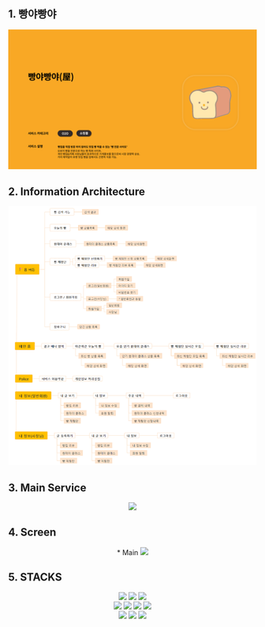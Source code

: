 ## 1. 빵야빵야
<div align="center">
  <img src="https://github.com/hyeongjin0706/pangyapangya/blob/master/src/main/resources/static/images/main.png">
</div>

## 2. Information Architecture
<div align="center">
  <img alt="" src="https://github.com/hyeongjin0706/pangyapangya/blob/master/src/main/resources/static/images/IA.png"/>
</div>

## 3. Main Service
<div align="center">
  <img src="https://github.com/hyeongjin0706/pangyapangya/assets/92289971/4c088a96-4e4c-4c76-bdd9-ec0ddb5b59f1"/>
</div>

## 4. Screen
<div align="center">
  * Main
  <img src="https://github.com/hyeongjin0706/pangyapangya/assets/92289971/419307b2-eeb6-415b-8498-83f27f567edf"/>
  <br>
  
</div>

## 5. STACKS
<div align="center">
  <img src="https://img.shields.io/badge/java-6DB33F?style=for-the-badge&logo=java&logoColor=white"/>
  <img src="https://img.shields.io/badge/Spring Boot-6DB33F?style=for-the-badge&logo=springboot&logoColor=white"/>
  <img src="https://img.shields.io/badge/Oracle-F80000?style=for-the-badge&logo=oracle&logoColor=white"/>
  <br>
  
  <img src="https://img.shields.io/badge/html5-E34F26?style=for-the-badge&logo=html5&logoColor=white">
  <img src="https://img.shields.io/badge/css-1572B6?style=for-the-badge&logo=css3&logoColor=white">
  <img src="https://img.shields.io/badge/javascript-F7DF1E?style=for-the-badge&logo=javascript&logoColor=black">
  <img src="https://img.shields.io/badge/jQuery-f1d8d9?style=for-the-badge&logo=jquery&logoColor=4479A1"/>
  <br>
  
  <img src="https://img.shields.io/badge/intellij-000000?style=for-the-badge&logo=intellijidea&logoColor=white">
  <img src="https://img.shields.io/badge/git-F05032?style=for-the-badge&logo=git&logoColor=white">
  <img src="https://img.shields.io/badge/github-181717?style=for-the-badge&logo=github&logoColor=white">
</div>

